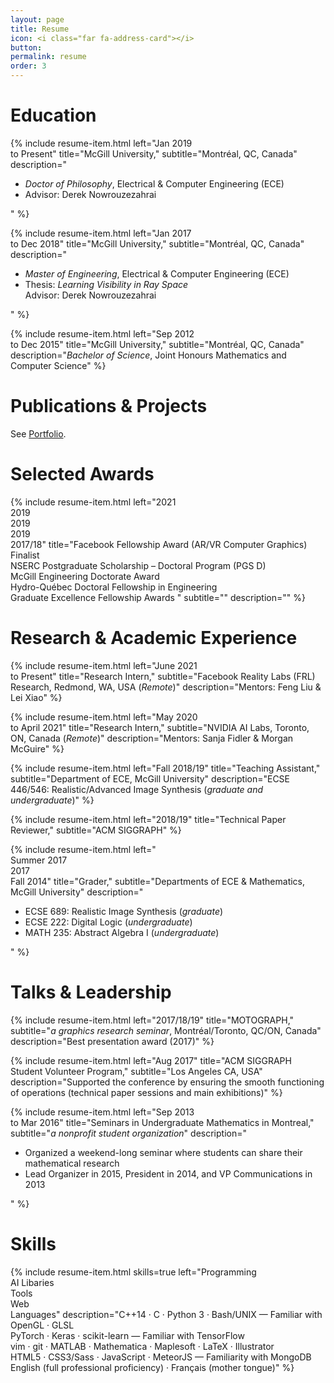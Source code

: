 ```yaml
---
layout: page
title: Resume
icon: <i class="far fa-address-card"></i>
button:
permalink: resume
order: 3
---
```


# Education
<div class="container cv">
{% include resume-item.html
      left="Jan 2019<br> to Present"
      title="McGill University,"
      subtitle="Montréal, QC, Canada"
      description="<ul>
        <li><i>Doctor of Philosophy</i>, Electrical & Computer Engineering (ECE)</li>
        <li>Advisor: Derek Nowrouzezahrai</li>
      </ul>
      "
%}

{% include resume-item.html
      left="Jan 2017<br> to Dec 2018"
      title="McGill University,"
      subtitle="Montréal, QC, Canada"
      description="<ul>
        <li><i>Master of Engineering</i>, Electrical & Computer Engineering (ECE)</li>
        <li>Thesis: <i>Learning Visibility in Ray Space</i><br> Advisor: Derek Nowrouzezahrai</li>
      </ul>
      "
%}

{% include resume-item.html
      left="Sep 2012<br> to Dec 2015"
      title="McGill University,"
      subtitle="Montréal, QC, Canada"
      description="<i>Bachelor of Science</i>, Joint Honours Mathematics and Computer Science"
%}
</div>

# Publications & Projects
<div class="container cv">
See <a href="/portfolio">Portfolio</a>.
</div>

# Selected Awards
<div class="container cv">
{% include resume-item.html
      left="2021<br>2019<br>2019<br>2019<br>2017/18"
      title="Facebook Fellowship Award (AR/VR Computer Graphics) Finalist<br>
             NSERC Postgraduate Scholarship – Doctoral Program (PGS D)<br>
             McGill Engineering Doctorate Award<br>
             Hydro-Québec Doctoral Fellowship in Engineering<br>
             Graduate Excellence Fellowship Awards
             "
      subtitle=""
      description=""
%}
</div>

# Research & Academic Experience
<div class="container cv">
{% include resume-item.html
      left="June 2021<br>to Present"
      title="Research Intern,"
      subtitle="Facebook Reality Labs (FRL) Research, Redmond, WA, USA (<i>Remote</i>)"
      description="Mentors: Feng Liu & Lei Xiao"
%}

{% include resume-item.html
      left="May 2020<br>to April 2021"
      title="Research Intern,"
      subtitle="NVIDIA AI Labs, Toronto, ON, Canada (<i>Remote</i>)"
      description="Mentors: Sanja Fidler & Morgan McGuire"
%}

{% include resume-item.html
      left="Fall 2018/19"
      title="Teaching Assistant,"
      subtitle="Department of ECE, McGill University"
      description="ECSE 446/546: Realistic/Advanced Image Synthesis (<i>graduate and undergraduate</i>)"
%}

{% include resume-item.html
      left="2018/19"
      title="Technical Paper Reviewer,"
      subtitle="ACM SIGGRAPH"
%}

{% include resume-item.html
      left="<br>Summer 2017<br>2017<br>Fall 2014"
      title="Grader,"
      subtitle="Departments of ECE & Mathematics, McGill University"
      description="<ul>
        <li>ECSE 689: Realistic Image Synthesis (<i>graduate</i>)</li>
        <li>ECSE 222: Digital Logic (<i>undergraduate</i>)</li>
        <li>MATH 235: Abstract Algebra I (<i>undergraduate</i>)</li>
      </ul>"
%}
</div>

# Talks & Leadership
<div class="container cv">
{% include resume-item.html
      left="2017/18/19"
      title="MOTOGRAPH,"
      subtitle="<i>a graphics research seminar</i>, Montréal/Toronto, QC/ON, Canada"
      description="Best presentation award (2017)"
%}

{% include resume-item.html
      left="Aug 2017"
      title="ACM SIGGRAPH Student Volunteer Program,"
      subtitle="Los Angeles CA, USA"
      description="Supported the conference by ensuring the smooth functioning of operations (technical paper sessions and main exhibitions)"
%}

{% include resume-item.html
      left="Sep 2013<br> to Mar 2016"
      title="Seminars in Undergraduate Mathematics in Montreal,"
      subtitle="<i>a nonprofit student organization</i>"
      description="<ul>
        <li>Organized a weekend-long seminar where students can share their mathematical research</li>
        <li>Lead Organizer in 2015, President in 2014, and VP Communications in 2013</li>
      </ul>"
%}
</div>

# Skills
<div class="container cv">
{% include resume-item.html
      skills=true
      left="Programming<br>AI Libaries<br>Tools<br>Web<br>Languages"
      description="C++14 · C · Python 3 · Bash/UNIX — Familiar with OpenGL · GLSL<br>PyTorch · Keras · scikit-learn — Familiar with TensorFlow<br>
        vim · git · MATLAB · Mathematica · Maplesoft · LaTeX · Illustrator<br>HTML5 · CSS3/Sass · JavaScript · MeteorJS — Familiarity with MongoDB<br>English (full professional proficiency) · Français (mother tongue)"
%}
</div>